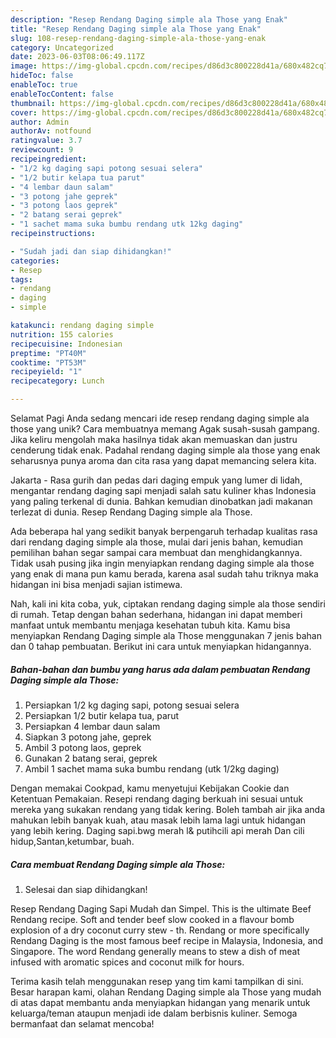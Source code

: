 ```yaml
---
description: "Resep Rendang Daging simple ala Those yang Enak"
title: "Resep Rendang Daging simple ala Those yang Enak"
slug: 108-resep-rendang-daging-simple-ala-those-yang-enak
category: Uncategorized
date: 2023-06-03T08:06:49.117Z
image: https://img-global.cpcdn.com/recipes/d86d3c800228d41a/680x482cq70/rendang-daging-simple-ala-those-foto-resep-utama.jpg
hideToc: false
enableToc: true
enableTocContent: false
thumbnail: https://img-global.cpcdn.com/recipes/d86d3c800228d41a/680x482cq70/rendang-daging-simple-ala-those-foto-resep-utama.jpg
cover: https://img-global.cpcdn.com/recipes/d86d3c800228d41a/680x482cq70/rendang-daging-simple-ala-those-foto-resep-utama.jpg
author: Admin
authorAv: notfound
ratingvalue: 3.7
reviewcount: 9
recipeingredient:
- "1/2 kg daging sapi potong sesuai selera"
- "1/2 butir kelapa tua parut"
- "4 lembar daun salam"
- "3 potong jahe geprek"
- "3 potong laos geprek"
- "2 batang serai geprek"
- "1 sachet mama suka bumbu rendang utk 12kg daging"
recipeinstructions:

- "Sudah jadi dan siap dihidangkan!"
categories:
- Resep
tags:
- rendang
- daging
- simple

katakunci: rendang daging simple 
nutrition: 155 calories
recipecuisine: Indonesian
preptime: "PT40M"
cooktime: "PT53M"
recipeyield: "1"
recipecategory: Lunch

---
```



Selamat Pagi Anda sedang mencari ide resep rendang daging simple ala those yang unik? Cara membuatnya memang Agak susah-susah gampang. Jika keliru mengolah maka hasilnya tidak akan memuaskan dan justru cenderung tidak enak. Padahal rendang daging simple ala those yang enak seharusnya punya aroma dan cita rasa yang dapat memancing selera kita.


Jakarta - Rasa gurih dan pedas dari daging empuk yang lumer di lidah, mengantar rendang daging sapi menjadi salah satu kuliner khas Indonesia yang paling terkenal di dunia. Bahkan kemudian dinobatkan jadi makanan terlezat di dunia. Resep Rendang Daging simple ala Those.

Ada beberapa hal yang sedikit banyak berpengaruh terhadap kualitas rasa dari rendang daging simple ala those, mulai dari jenis bahan, kemudian pemilihan bahan segar sampai cara membuat dan menghidangkannya. Tidak usah pusing jika ingin menyiapkan rendang daging simple ala those yang enak di mana pun kamu berada, karena asal sudah tahu triknya maka hidangan ini bisa menjadi sajian istimewa.


Nah, kali ini kita coba, yuk, ciptakan rendang daging simple ala those sendiri di rumah. Tetap dengan bahan sederhana, hidangan ini dapat memberi manfaat untuk membantu menjaga kesehatan tubuh kita. Kamu bisa menyiapkan Rendang Daging simple ala Those menggunakan 7 jenis bahan dan 0 tahap pembuatan. Berikut ini cara untuk menyiapkan hidangannya.

<!--inarticleads1-->

##### Bahan-bahan dan bumbu yang harus ada dalam pembuatan Rendang Daging simple ala Those:

1. Persiapkan 1/2 kg daging sapi, potong sesuai selera
1. Persiapkan 1/2 butir kelapa tua, parut
1. Persiapkan 4 lembar daun salam
1. Siapkan 3 potong jahe, geprek
1. Ambil 3 potong laos, geprek
1. Gunakan 2 batang serai, geprek
1. Ambil 1 sachet mama suka bumbu rendang (utk 1/2kg daging)


Dengan memakai Cookpad, kamu menyetujui Kebijakan Cookie dan Ketentuan Pemakaian. Resepi rendang daging berkuah ini sesuai untuk mereka yang sukakan rendang yang tidak kering. Boleh tambah air jika anda mahukan lebih banyak kuah, atau masak lebih lama lagi untuk hidangan yang lebih kering. Daging sapi.bwg merah l&amp; putihcili api merah Dan cili hidup,Santan,ketumbar, buah. 

<!--inarticleads2-->

##### Cara membuat Rendang Daging simple ala Those:


1. Selesai dan siap dihidangkan!

Resep Rendang Daging Sapi Mudah dan Simpel. This is the ultimate Beef Rendang recipe. Soft and tender beef slow cooked in a flavour bomb explosion of a dry coconut curry stew - th. Rendang or more specifically Rendang Daging is the most famous beef recipe in Malaysia, Indonesia, and Singapore. The word Rendang generally means to stew a dish of meat infused with aromatic spices and coconut milk for hours. 

Terima kasih telah menggunakan resep yang tim kami tampilkan di sini. Besar harapan kami, olahan Rendang Daging simple ala Those yang mudah di atas dapat membantu anda menyiapkan hidangan yang menarik untuk keluarga/teman ataupun menjadi ide dalam berbisnis kuliner. Semoga bermanfaat dan selamat mencoba!

